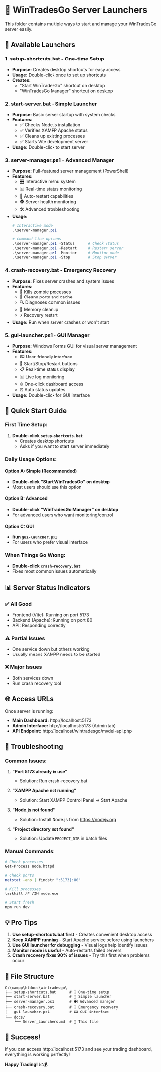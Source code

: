 # 🚀 WinTradesGo Server Launchers

This folder contains multiple ways to start and manage your WinTradesGo server easily.

## 📁 Available Launchers

### 1. **setup-shortcuts.bat** - One-time Setup
- **Purpose:** Creates desktop shortcuts for easy access
- **Usage:** Double-click once to set up shortcuts
- **Creates:** 
  - "Start WinTradesGo" shortcut on desktop
  - "WinTradesGo Manager" shortcut on desktop

### 2. **start-server.bat** - Simple Launcher
- **Purpose:** Basic server startup with system checks
- **Features:**
  - ✅ Checks Node.js installation
  - ✅ Verifies XAMPP Apache status
  - ✅ Cleans up existing processes
  - ✅ Starts Vite development server
- **Usage:** Double-click to start server

### 3. **server-manager.ps1** - Advanced Manager
- **Purpose:** Full-featured server management (PowerShell)
- **Features:**
  - 🎛️ Interactive menu system
  - 📊 Real-time status monitoring
  - 🔄 Auto-restart capabilities
  - 🕵️ Server health monitoring
  - 🛠️ Advanced troubleshooting
- **Usage:** 
  ```powershell
  # Interactive mode
  .\server-manager.ps1
  
  # Command line options
  .\server-manager.ps1 -Status      # Check status
  .\server-manager.ps1 -Restart     # Restart server
  .\server-manager.ps1 -Monitor     # Monitor mode
  .\server-manager.ps1 -Stop        # Stop server
  ```

### 4. **crash-recovery.bat** - Emergency Recovery
- **Purpose:** Fixes server crashes and system issues
- **Features:**
  - 🔧 Kills zombie processes
  - 🧹 Cleans ports and cache
  - 🔍 Diagnoses common issues
  - 💾 Memory cleanup
  - ⚡ Recovery restart
- **Usage:** Run when server crashes or won't start

### 5. **gui-launcher.ps1** - GUI Manager
- **Purpose:** Windows Forms GUI for visual server management
- **Features:**
  - 🖼️ User-friendly interface
  - 🚀 Start/Stop/Restart buttons
  - 📋 Real-time status display
  - 📊 Live log monitoring
  - 🌐 One-click dashboard access
  - ⏰ Auto status updates
- **Usage:** Double-click for GUI interface

## 🎯 Quick Start Guide

### First Time Setup:
1. **Double-click `setup-shortcuts.bat`**
   - Creates desktop shortcuts
   - Asks if you want to start server immediately

### Daily Usage Options:

#### **Option A: Simple (Recommended)**
- **Double-click "Start WinTradesGo" on desktop**
- Most users should use this option

#### **Option B: Advanced**
- **Double-click "WinTradesGo Manager" on desktop**
- For advanced users who want monitoring/control

#### **Option C: GUI**
- **Run `gui-launcher.ps1`**
- For users who prefer visual interface

### When Things Go Wrong:
- **Double-click `crash-recovery.bat`**
- Fixes most common issues automatically

## 📊 Server Status Indicators

### ✅ **All Good**
- Frontend (Vite): Running on port 5173
- Backend (Apache): Running on port 80
- API: Responding correctly

### ⚠️ **Partial Issues**
- One service down but others working
- Usually means XAMPP needs to be started

### ❌ **Major Issues**
- Both services down
- Run crash recovery tool

## 🌐 Access URLs

Once server is running:
- **Main Dashboard:** http://localhost:5173
- **Admin Interface:** http://localhost:5173 (Admin tab)
- **API Endpoint:** http://localhost/wintradesgo/model-api.php

## 🔧 Troubleshooting

### Common Issues:

1. **"Port 5173 already in use"**
   - Solution: Run crash-recovery.bat

2. **"XAMPP Apache not running"**
   - Solution: Start XAMPP Control Panel → Start Apache

3. **"Node.js not found"**
   - Solution: Install Node.js from https://nodejs.org

4. **"Project directory not found"**
   - Solution: Update `PROJECT_DIR` in batch files

### Manual Commands:
```bash
# Check processes
Get-Process node,httpd

# Check ports
netstat -ano | findstr ":5173|:80"

# Kill processes
taskkill /F /IM node.exe

# Start fresh
npm run dev
```

## 💡 Pro Tips

1. **Use setup-shortcuts.bat first** - Creates convenient desktop access
2. **Keep XAMPP running** - Start Apache service before using launchers
3. **Use GUI launcher for debugging** - Visual logs help identify issues
4. **Monitor mode is useful** - Auto-restarts failed servers
5. **Crash recovery fixes 90% of issues** - Try this first when problems occur

## 📁 File Structure
```
C:\xampp\htdocs\wintradesgo\
├── setup-shortcuts.bat      # 🔧 One-time setup
├── start-server.bat         # 🚀 Simple launcher  
├── server-manager.ps1       # 🎛️ Advanced manager
├── crash-recovery.bat       # 🔧 Emergency recovery
├── gui-launcher.ps1         # 🖼️ GUI interface
└── docs/
    └── Server_Launchers.md  # 📖 This file
```

## 🎉 Success!

If you can access http://localhost:5173 and see your trading dashboard, everything is working perfectly!

**Happy Trading! 📈💰**